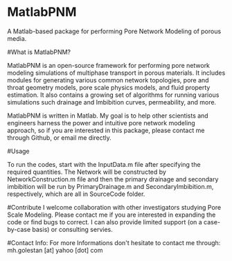 # MatlabPNM
A Matlab-based package for performing Pore Network Modeling of porous media.

#What is MatlabPNM?

MatlabPNM is an open-source framework for performing pore network modeling simulations of multiphase transport in porous materials. It includes modules for generating various common network topologies, pore and throat geometry models, pore scale physics models, and fluid property estimation. It also contains a growing set of algorithms for running various simulations such drainage and Imbibition curves, permeability, and more.

MatlabPNM is written in Matlab. My goal is to help other scientists and engineers harness the power and intuitive pore network modeling approach, so if you are interested in this package, please contact me through Github, or email me directly.

#Usage

To run the codes, start with the InputData.m file after specifying the required quantities. The Network will be constructed by NetworkConstruction.m file and then the primary drainage and secondary imbibition will be run by PrimaryDrainage.m and SecondaryImbibition.m, respectively, which are all in SourceCode folder.

#Contribute
I welcome collaboration with other investigators studying Pore Scale Modeling. Please contact me if you are interested in expanding the code or find bugs to correct. I can also provide limited support (on a case-by-case basis) or consulting servies.

#Contact Info:
For more Informations don't hesitate to contact me through: mh.golestan [at] yahoo [dot] com 


